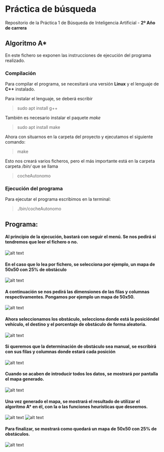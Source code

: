 # Práctica de búsqueda

Repositorio de la Práctica 1 de Búsqueda de Inteligencia Artificial - **2º Año de carrera**

## Algoritmo A*

En este fichero se exponen las instrucciones de ejecución del programa realizado.

### Compilación
Para compilar el programa, se necesitará una versión **Linux** y el lenguaje de **C++** instalado. 

Para instalar el lenguaje, se deberá escribir
> sudo apt install g++

También es necesario instalar el paquete *make*

> sudo apt install make

Ahora con situarnos en la carpeta del proyecto y ejecutamos el siguiente comando:

> make

Esto nos creará varios ficheros, pero el más importante está en la carpeta carpeta */bin/* que se llama 

> cocheAutonomo

### Ejecución del programa
Para ejecutar el programa escribimos en la terminal:
> ./bin/cocheAutonomo

## Programa:
#### Al principio de la ejecución, bastará con seguir el menú. Se nos pedirá si tendremos que leer el fichero o no. 
![alt text](https://raw.githubusercontent.com/alu0101128894/Arbol-Busqueda-IA/main/img/leer_fichero_no.png)

#### En el caso que lo lea por fichero, se selecciona por ejemplo, un mapa de 50x50 con 25% de obstáculo
![alt text](https://raw.githubusercontent.com/alu0101128894/Arbol-Busqueda-IA/main/img/leer_fichero_si.png)

#### A continuación se nos pedirá las dimensiones de las **filas y columnas** respectivamentes. Pongamos por ejemplo un mapa de 50x50.
![alt text](https://raw.githubusercontent.com/alu0101128894/Arbol-Busqueda-IA/main/img/dimensiones.png)

#### Ahora seleccionamos los obstáculo, selecciona donde está la **posición**del vehículo, el **destino** y el **porcentaje** de obstáculo de forma aleatoria.
![alt text](https://raw.githubusercontent.com/alu0101128894/Arbol-Busqueda-IA/main/img/vehiculo_aleatorio.png)

#### Si queremos que la determinación de obstáculo sea manual, se escribirá con sus filas y columnas donde estará cada posición
![alt text](https://raw.githubusercontent.com/alu0101128894/Arbol-Busqueda-IA/main/img/vehiculo_manual.png)

#### Cuando se acaben de introducir todos los datos, se mostrará por pantalla el mapa generado.
![alt text](https://raw.githubusercontent.com/alu0101128894/Arbol-Busqueda-IA/main/img/imprimir_tabla.png)

#### Una vez generado el mapa, se mostrará el resultado de utilizar el algoritmo A* en él, con la o las funciones heurísticas que deseemos.
![alt text](https://raw.githubusercontent.com/alu0101128894/Arbol-Busqueda-IA/main/img/funcion_heuristica.png)
![alt text](https://github.com/alu0101128894/Arbol-Busqueda-IA/blob/main/img/tabla_existe.png)

#### Para finalizar, se mostrará como quedará un mapa de 50x50 con 25% de obstáculos.
![alt text](https://github.com/alu0101128894/Arbol-Busqueda-IA/blob/main/img/tabla-50x50-25.png)